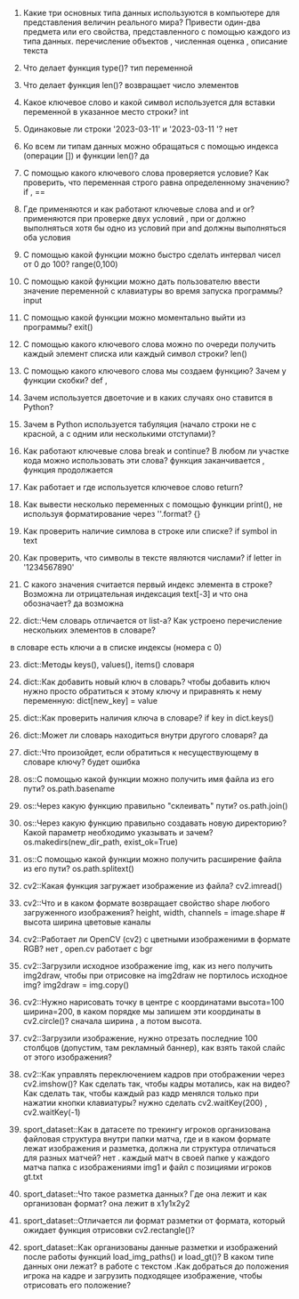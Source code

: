 1. Какие три основных типа данных используются в компьютере для представления величин реального мира? Привести один-два предмета или его свойства, представленного с помощью каждого из типа данных.
перечисление объектов , численная оценка , описание текста
2. Что делает функция type()?
тип переменной
3. Что делает функция len()?
возвращает число элементов
4. Какое ключевое слово и какой символ используется для вставки переменной в указанное место строки?
int
5. Одинаковые ли строки '2023-03-11' и '2023-03-11 '?
нет
6. Ко всем ли типам данных можно обращаться с помощью индекса (операции []) и функции len()?
да
7. С помощью какого ключевого слова проверяется условие? Как проверить, что переменная строго равна определенному значению?
if , ==
8. Где применяются и как работают ключевые слова and и or?
применяются при проверке двух условий , при  or должно выполняться хотя бы одно из условий при and должны выполняться оба условия 
9. С помощью какой функции можно быстро сделать интервал чисел от 0 до 100?
range(0,100)
10. С помощью какой функции можно дать пользователю ввести значение переменной с клавиатуры во время запуска программы?
input
11. С помощью какой функции можно моментально выйти из программы?
exit()
12. С помощью какого ключевого слова можно по очереди получить каждый элемент списка или каждый символ строки?
len()
13. С помощью какого ключевого слова мы создаем функцию? Зачем у функции скобки?
def , 
14. Зачем используется двоеточие и в каких случаях оно ставится в Python?

15. Зачем в Python используется табуляция (начало строки не с красной, а с одним или несколькими отступами)?

16. Как работают ключевые слова break и continue? В любом ли участке кода можно использовать эти слова?
функция заканчивается , функция продолжается
17. Как работает и где используется ключевое слово return? 
18. Как вывести несколько переменных с помощью функции print(), не используя форматирование через ''.format?
{}
19. Как проверить наличие симлова в строке или списке?
if symbol in text
20. Как проверить, что символы в тексте являются числами?
if letter in '1234567890'
21. С какого значения считается первый индекс элемента в строке? Возможна ли отрицательная индексация text[-3] и что она обозначает?
да возможна


22. dict::Чем словарь отличается от list-а? Как устроено перечисление нескольких элементов в словаре?

 в словаре есть ключи а в списке индексы (номера с 0)

23. dict::Методы keys(), values(), items()
 словаря

24. dict::Как добавить новый ключ в словарь? 
чтобы добавить ключ нужно просто обратиться к этому ключу и приравнять к нему переменную: dict[new_key] = value

25. dict::Как проверить наличия ключа в словаре? 
if key in dict.keys()

26. dict::Может ли словарь находиться внутри другого словаря? 
да

27. dict::Что произойдет, если обратиться к несуществующему в словаре ключу?
 будет ошибка

28. os::С помощью какой функции можно получить имя файла из его пути? 
os.path.basename

29. os::Через какую функцию правильно "склеивать" пути?
 os.path.join() 

30. os::Через какую функцию правильно создавать новую директорию? Какой параметр необходимо указывать и зачем?
 os.makedirs(new_dir_path, exist_ok=True)

31. os::С помощью какой функции можно получить расширение файла из его пути? 
os.path.splitext()

32. cv2::Какая функция загружает изображение из файла?
 cv2.imread()

33. cv2::Что и в каком формате возвращает свойство shape любого загруженного изображения?
height, width, channels  = image.shape # высота ширина цветовые каналы

34. cv2::Работает ли OpenCV (cv2) с цветными изображеними в формате RGB?
 нет , open.cv работает c bgr

35. cv2::Загрузили исходное изображение img, как из него получить img2draw, чтобы при отрисовке на img2draw не портилось исходное img?
img2draw = img.copy()

36. cv2::Нужно нарисовать точку в центре с координатами высота=100 ширина=200, в каком порядке мы запишем эти координаты в cv2.circle()?
 сначала ширина , а потом высота.

37. cv2::Загрузили изображение, нужно отрезать последние 100 столбцов (допустим, там рекламный баннер), как взять такой слайс от этого изображения?
38. cv2::Как управлять переключением кадров при отображении через cv2.imshow()? Как сделать так, чтобы кадры мотались, как на видео? Как сделать так, чтобы каждый раз кадр менялся только при нажатии кнопки клавиатуры?
 нужно сделать cv2.waitKey(200) , cv2.waitKey(-1)

39. sport_dataset::Как в датасете по трекингу игроков организована файловая структура внутри папки матча, где и в каком формате лежат изображения и разметка, должна ли структура отличаться для разных матчей?
  нет . каждый матч в своей папке у каждого матча папка с изображениями img1 и файл с позициями игроков gt.txt

40. sport_dataset::Что такое разметка данных? Где она лежит и как организован формат?
 она лежит в x1y1x2y2  
 
41. sport_dataset::Отличается ли формат разметки от формата, который ожидает функция отрисовки cv2.rectangle()? 
42. sport_dataset::Как организованы данные разметки и изображений после работы функций load_img_paths() и load_gt()? В каком типе данных они лежат? в работе с текстом .Как добраться до положения игрока на кадре и загрузить подходящее изображение, чтобы отрисовать его положение? 
